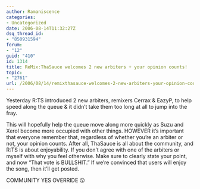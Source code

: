```yaml
---
author: Ramaniscence
categories:
- Uncategorized
date: 2006-08-14T11:32:27Z
dsq_thread_id:
- "850931594"
forum:
- "12"
guid: "410"
id: 1314
title: ReMix:ThaSauce welcomes 2 new arbiters + your opinion counts!
topic:
- "2761"
url: /2006/08/14/remixthasauce-welcomes-2-new-arbiters-your-opinion-counts/
---
```


Yesterday R:TS introduced 2 new arbiters, remixers Cerrax & EazyP, to help speed along the queue & it didn&#8217;t take them too long at all to jump into the fray.
  
This will hopefully help the queue move along more quickly as Suzu and Xerol become more occupied with other things. HOWEVER it&#8217;s important that everyone remember that, regardless of whether you&#8217;re an arbiter or not, your opinion counts. After all, ThaSauce is all about the community, and R:TS is about enjoyability. If you don&#8217;t agree with one of the arbiters or myself with why you feel otherwise. Make sure to clearly state your point, and now &#8220;That vote is BULLSHIT.&#8221; If we&#8217;re convinced that users will enjoy the song, then it&#8217;ll get posted.

COMMUNITY YES OVERRIDE 😮